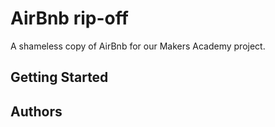 # AirBnb rip-off

A shameless copy of AirBnb for our Makers Academy project.

## Getting Started



## Authors
